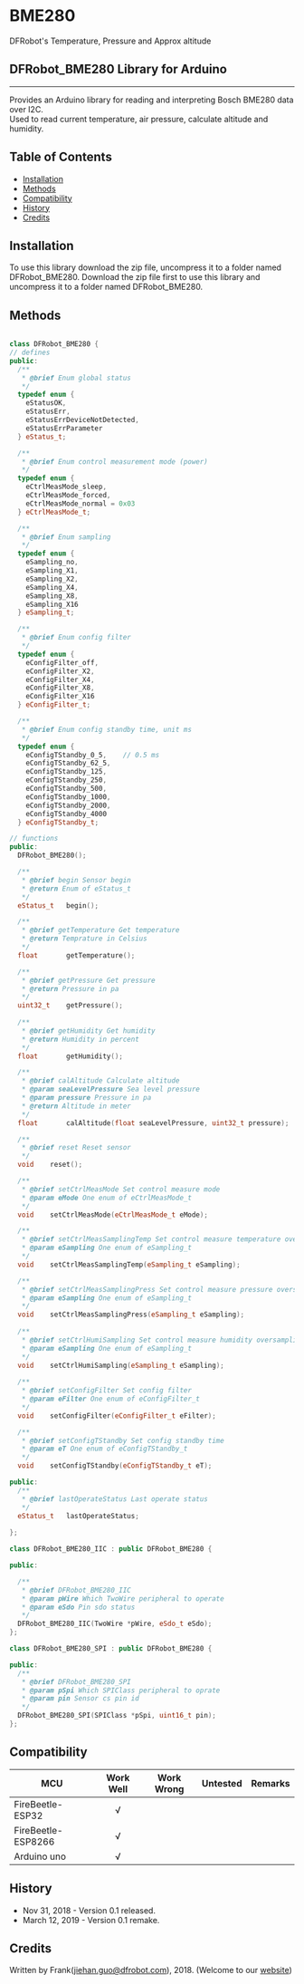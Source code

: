 # BME280
DFRobot's Temperature, Pressure and Approx altitude

## DFRobot_BME280 Library for Arduino
---------------------------------------------------------
Provides an Arduino library for reading and interpreting Bosch BME280 data over I2C. <br>
Used to read current temperature, air pressure, calculate altitude and humidity.

## Table of Contents

* [Installation](#installation)
* [Methods](#methods)
* [Compatibility](#compatibility)
* [History](#history)
* [Credits](#credits)

<snippet>
<content>

## Installation

To use this library download the zip file, uncompress it to a folder named DFRobot_BME280. 
Download the zip file first to use this library and uncompress it to a folder named DFRobot_BME280. 

## Methods

```C++

class DFRobot_BME280 {
// defines
public:
  /**
   * @brief Enum global status
   */
  typedef enum {
    eStatusOK,
    eStatusErr,
    eStatusErrDeviceNotDetected,
    eStatusErrParameter
  } eStatus_t;

  /**
   * @brief Enum control measurement mode (power)
   */
  typedef enum {
    eCtrlMeasMode_sleep,
    eCtrlMeasMode_forced,
    eCtrlMeasMode_normal = 0x03
  } eCtrlMeasMode_t;

  /**
   * @brief Enum sampling
   */
  typedef enum {
    eSampling_no,
    eSampling_X1,
    eSampling_X2,
    eSampling_X4,
    eSampling_X8,
    eSampling_X16
  } eSampling_t;

  /**
   * @brief Enum config filter
   */
  typedef enum {
    eConfigFilter_off,
    eConfigFilter_X2,
    eConfigFilter_X4,
    eConfigFilter_X8,
    eConfigFilter_X16
  } eConfigFilter_t;

  /**
   * @brief Enum config standby time, unit ms
   */
  typedef enum {
    eConfigTStandby_0_5,    // 0.5 ms
    eConfigTStandby_62_5,
    eConfigTStandby_125,
    eConfigTStandby_250,
    eConfigTStandby_500,
    eConfigTStandby_1000,
    eConfigTStandby_2000,
    eConfigTStandby_4000
  } eConfigTStandby_t;

// functions
public:
  DFRobot_BME280();

  /**
   * @brief begin Sensor begin
   * @return Enum of eStatus_t
   */
  eStatus_t   begin();

  /**
   * @brief getTemperature Get temperature
   * @return Temprature in Celsius
   */
  float       getTemperature();

  /**
   * @brief getPressure Get pressure
   * @return Pressure in pa
   */
  uint32_t    getPressure();
  
  /**
   * @brief getHumidity Get humidity
   * @return Humidity in percent
   */
  float       getHumidity();

  /**
   * @brief calAltitude Calculate altitude
   * @param seaLevelPressure Sea level pressure
   * @param pressure Pressure in pa
   * @return Altitude in meter
   */
  float       calAltitude(float seaLevelPressure, uint32_t pressure);

  /**
   * @brief reset Reset sensor
   */
  void    reset();

  /**
   * @brief setCtrlMeasMode Set control measure mode
   * @param eMode One enum of eCtrlMeasMode_t
   */
  void    setCtrlMeasMode(eCtrlMeasMode_t eMode);

  /**
   * @brief setCtrlMeasSamplingTemp Set control measure temperature oversampling
   * @param eSampling One enum of eSampling_t
   */
  void    setCtrlMeasSamplingTemp(eSampling_t eSampling);

  /**
   * @brief setCtrlMeasSamplingPress Set control measure pressure oversampling
   * @param eSampling One enum of eSampling_t
   */
  void    setCtrlMeasSamplingPress(eSampling_t eSampling);
  
  /**
   * @brief setCtrlHumiSampling Set control measure humidity oversampling
   * @param eSampling One enum of eSampling_t
   */
  void    setCtrlHumiSampling(eSampling_t eSampling);
  
  /**
   * @brief setConfigFilter Set config filter
   * @param eFilter One enum of eConfigFilter_t
   */
  void    setConfigFilter(eConfigFilter_t eFilter);

  /**
   * @brief setConfigTStandby Set config standby time
   * @param eT One enum of eConfigTStandby_t
   */
  void    setConfigTStandby(eConfigTStandby_t eT);

public:
  /**
   * @brief lastOperateStatus Last operate status
   */
  eStatus_t   lastOperateStatus;
  
};

class DFRobot_BME280_IIC : public DFRobot_BME280 {

public:

  /**
   * @brief DFRobot_BME280_IIC
   * @param pWire Which TwoWire peripheral to operate
   * @param eSdo Pin sdo status
   */
  DFRobot_BME280_IIC(TwoWire *pWire, eSdo_t eSdo);
};

class DFRobot_BME280_SPI : public DFRobot_BME280 {

public:
  /**
   * @brief DFRobot_BME280_SPI
   * @param pSpi Which SPIClass peripheral to oprate
   * @param pin Sensor cs pin id
   */
  DFRobot_BME280_SPI(SPIClass *pSpi, uint16_t pin);
};

```

## Compatibility

MCU                | Work Well | Work Wrong | Untested  | Remarks
------------------ | :----------: | :----------: | :---------: | -----
FireBeetle-ESP32  |      √       |             |            | 
FireBeetle-ESP8266  |      √       |             |            | 
Arduino uno |       √      |             |            | 

## History

- Nov 31, 2018 - Version 0.1 released.
- March 12, 2019 - Version 0.1 remake.

## Credits

Written by Frank(jiehan.guo@dfrobot.com), 2018. (Welcome to our [website](https://www.dfrobot.com/))

